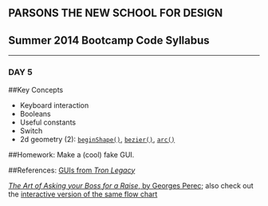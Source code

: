 ## PARSONS THE NEW SCHOOL FOR DESIGN
## Summer 2014 Bootcamp Code Syllabus
-------------------------------------------------------------------

### DAY 5

##Key Concepts
* Keyboard interaction
* Booleans
* Useful constants
* Switch
* 2d geometry (2): [```beginShape()```](http://processing.org/reference/beginShape_.html), [```bezier()```](http://processing.org/reference/bezier_.html), [```arc()```](http://processing.org/reference/arc_.html)
  
##Homework:
Make a (cool) fake GUI.

##References:
[GUIs from *Tron Legacy*](http://jtnimoy.com/blogs/projects/14881671)

[*The Art of Asking your Boss for a Raise*, by Georges Perec](https://raw.githubusercontent.com/gianordoli/bootcamp_2014_code/master/day_05/_references/theartofaskingyourbossforaraise.jpg); also check out the [interactive version of the same flow chart](http://www.theartofaskingyourbossforaraise.com/)
